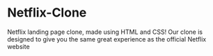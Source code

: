 # Netflix-Clone
Netflix landing page clone, made using HTML and CSS! Our clone is designed to give you the same great experience as the official Netflix website


